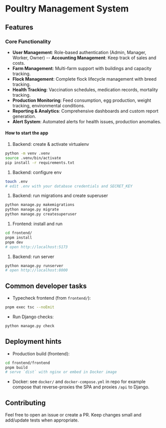 # Poultry Management System 

## Features

### Core Functionality

- **User Management**: Role-based authentication (Admin, Manager, Worker, Owner)
-- **Accounting Management**: Keep track of sales and costs.
- **Farm Management**: Multi-farm support with buildings and capacity tracking.
- **Flock Management**: Complete flock lifecycle management with breed tracking.
- **Health Tracking**: Vaccination schedules, medication records, mortality tracking.
- **Production Monitoring**: Feed consumption, egg production, weight tracking, environmental conditions.
- **Reporting & Analytics**: Comprehensive dashboards and custom report generation.
- **Alert System**: Automated alerts for health issues, production anomalies.

#### How to start the app

1. Backend: create & activate virtualenv

```bash
python -m venv .venv
source .venv/bin/activate
pip install -r requirements.txt
```

1. Backend: configure env

```bash
touch .env
# edit .env with your database credentials and SECRET_KEY 
```

1. Backend: run migrations and create superuser

```bash
python manage.py makemigrations
python manage.py migrate
python manage.py createsuperuser
```

1. Frontend: install and run

```bash
cd frontend/
pnpm install
pnpm dev
# open http://localhost:5173
```

1. Backend: run server

```bash
python manage.py runserver
# open http://localhost:8000
```

## Common developer tasks

- Typecheck frontend (from `frontend/`):

```bash
pnpm exec tsc --noEmit
```

- Run Django checks:

```bash
python manage.py check
```

## Deployment hints

- Production build (frontend):

```bash
cd frontend/frontend
pnpm build
# serve `dist` with nginx or embed in Docker image
```

- Docker: see `docker/` and `docker-compose.yml` in repo for example compose that reverse-proxies the SPA and proxies `/api` to Django.

## Contributing

Feel free to open an issue or create a PR. Keep changes small and add/update tests when appropriate.
